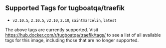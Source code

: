 ## Supported Tags for tugboatqa/traefik

* `v2.10.5`, `2.10.5`, `v2.10`, `2.10`, `saintmarcelin`, `latest`

The above tags are currently supported. Visit https://hub.docker.com/r/tugboatqa/traefik/tags/ to see a list of all available tags for this image, including those that are no longer supported.
